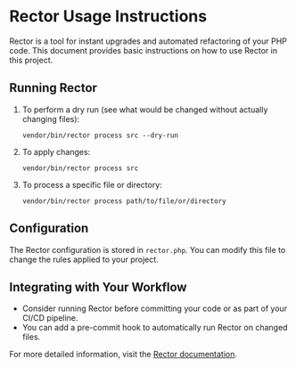 # Rector Usage Instructions

Rector is a tool for instant upgrades and automated refactoring of your PHP code. This document provides basic instructions on how to use Rector in this project.

## Running Rector

1. To perform a dry run (see what would be changed without actually changing files):
   ```
   vendor/bin/rector process src --dry-run
   ```

2. To apply changes:
   ```
   vendor/bin/rector process src
   ```

3. To process a specific file or directory:
   ```
   vendor/bin/rector process path/to/file/or/directory
   ```

## Configuration

The Rector configuration is stored in `rector.php`. You can modify this file to change the rules applied to your project.

## Integrating with Your Workflow

- Consider running Rector before committing your code or as part of your CI/CD pipeline.
- You can add a pre-commit hook to automatically run Rector on changed files.

For more detailed information, visit the [Rector documentation](https://getrector.org/).
